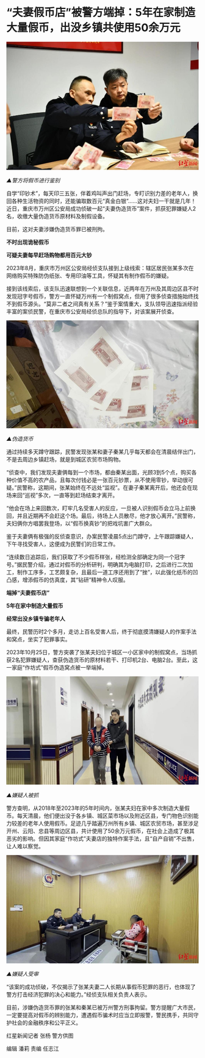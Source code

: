 # “夫妻假币店”被警方端掉：5年在家制造大量假币，出没乡镇共使用50余万元

![bac04af5c32b07b7734d4e5782adf9e3.jpg](https://raw.githubusercontent.com/qqhsx/qqnews_image/main/2024/01/25/“夫妻假币店”被警方端掉：5年在家制造大量假币，出没乡镇共使用50余万元/bac04af5c32b07b7734d4e5782adf9e3.jpg)

_▲警方将假币进行鉴别_

自学“印钞术”，每天印三五张，伴着鸡叫声出门赶场，专盯识别力差的老年人，换回各种生活物资的同时，还能骗取数百元“真金白银”……这对夫妇一干就是几年！近日，重庆市万州区公安局成功侦破一起“夫妻伪造货币”案件，抓获犯罪嫌疑人2名，收缴大量伪造货币原材料及制假设备。

目前，这对夫妻涉嫌伪造货币罪已被刑拘。

**不时出现诡秘假币**

**可疑夫妻每早赶场购物都用百元大钞**

2023年8月，重庆市万州区公安局经侦支队接到上级线索：辖区居民张某多次在网络购买特殊防伪纸张、专用印油等工具，怀疑其有制作假币的嫌疑。

接到该线索后，该支队迅速联想到一个关联信息，近两年在万州及其周边区县不时发现冠字号假币，警方一直怀疑万州有一个制假窝点，但用了很多侦查措施始终找不到假币源头。“莫非二者之间真有关系？”鉴于案情重大，支队领导迅速指派经验丰富的案侦民警，在重庆市公安局经侦总队的指导下，对该案展开侦查。

![1f9d83babecdd62854b83ad0aeff893d.jpg](https://raw.githubusercontent.com/qqhsx/qqnews_image/main/2024/01/25/“夫妻假币店”被警方端掉：5年在家制造大量假币，出没乡镇共使用50余万元/1f9d83babecdd62854b83ad0aeff893d.jpg)

_▲伪造货币_

通过持续多天蹲守跟踪，民警发现张某和妻子秦某几乎每天都会在清晨结伴出门，不是去周边乡镇赶场，就是到城区农贸市场购物。

“侦查中，我们发现夫妻俩每到一个市场，都由秦某出面，光顾3到5个点，购买各种价值不高的农产品，且每次付钱必是一张百元钞票，从不使用零钞，举动很可疑。”民警称，这期间，张某始终在不远处“监视”。在妻子秦某离开后，他还会在现场来回“巡视”多次，一直等到赶场结束才离开。

“他会在场上来回数次，盯牢几名受害人的反应，一旦被人识别假币会立马上前换回，并且近期再不会赶这个场。最后，待场上人员散尽，他才放心离开。”民警称，夫妇俩你方唱罢我登场，以“假币换真钞”的把戏坑害广大群众。

鉴于夫妻俩有极强的反侦查意识，办案民警凌晨5点出门蹲守，上午跟踪嫌疑人，下午寻找受害人，这便成为民警们的日常工作。

“连续数日追踪后，我们获取了不少假币样张，经检测全部确定为同一个冠字号。”据民警介绍，通过对假币的分析研判，明确其为电脑打印，之后进行二次加工，制作工序多，工艺颇复杂，且最后一道工序还用到了“挫”，以此强化纸币的凹凸感，增添假币的仿真度，其“钻研”精神令人叹服。

**端掉“夫妻假币店”**

**5年在家中制造大量假币**

**经常出没乡镇专骗老年人**

最终，民警历时2个多月，走访上百名受害人后，终于彻底摸清嫌疑人的作案手法和窝点，坐实了犯罪事实。

2023年10月25日，警方突袭了张某夫妇位于城区一小区家中的制假窝点，当场抓获2名犯罪嫌疑人，查获伪造货币的原材料若干、打印机2台、电脑2台。至此，这一家庭“作坊式”假币伪造窝点被一举端掉。

![6dbc940e6ca81a4abbfaf56ab2ec4ea9.jpg](https://raw.githubusercontent.com/qqhsx/qqnews_image/main/2024/01/25/“夫妻假币店”被警方端掉：5年在家制造大量假币，出没乡镇共使用50余万元/6dbc940e6ca81a4abbfaf56ab2ec4ea9.jpg)

_▲嫌疑人被抓_

警方查明，从2018年至2023年的5年时间内，张某夫妇在家中多次制造大量假币。每天清晨，他们便出没于各乡镇、城区菜市场以及附近区县，专门物色识别能力较差的老年人使用假币。足迹几乎踏遍万州所有乡镇、城区农贸市场，甚至涉足开州、云阳、忠县等周边区县，共计使用了50余万元假币，在社会上造成了极其恶劣的影响。但因其家庭“作坊式”夫妻店的独特作案手法，且“自产自销”不出售，让人难以察觉。

![0eb8f2be4f8cbe6c93e0ebcc52ca801e.jpg](https://raw.githubusercontent.com/qqhsx/qqnews_image/main/2024/01/25/“夫妻假币店”被警方端掉：5年在家制造大量假币，出没乡镇共使用50余万元/0eb8f2be4f8cbe6c93e0ebcc52ca801e.jpg)

_▲嫌疑人受审_

“该案的成功侦破，不仅揭示了张某夫妻二人长期从事假币犯罪的恶行，也体现了警方打击经济犯罪的决心和能力。”经侦支队相关负责人表示。

目前，涉嫌伪造货币罪的张某和秦某已被万州警方刑事拘留。警方提醒广大市民，一定要提高对假币的辨别能力，遭遇假币骗术时应当立即报警，警民携手，共同守护社会的金融秩序和公平正义。

红星新闻记者 张杨 警方供图

编辑 潘莉 责编 任志江

